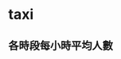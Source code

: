 # taxi

<!DOCTYPE html>

<meta charset="utf-8"/>
<html lang="en">
<head>
<script src="https://ajax.googleapis.com/ajax/libs/jquery/1.10.2/jquery.min.js"></script>
<link href="https://cdnjs.cloudflare.com/ajax/libs/nvd3/1.7.1/nv.d3.min.css" rel="stylesheet"/>
<script src="https://cdnjs.cloudflare.com/ajax/libs/d3/3.5.5/d3.min.js"></script>
<script src="https://cdnjs.cloudflare.com/ajax/libs/nvd3/1.7.1/nv.d3.min.js"></script>
</head>
<style>

body {
  font: 15px sans-serif;
}

</style>
<h2>各時段每小時平均人數</h2>
<div id="my_graphname"><svg style="width:800px;height:400px;"></svg></div>
<script>

    $(function(){


                data_my_graphname=[{"values": [{"x": "工作06-09", "y": 9.505162601626017}, {"x": "工作10-15", "y": 7.406422764227642}, {"x": "工作16-21", "y": 35.49368563685637}, {"x": "工作22-03", "y": 29.331138211382115}, {"x": "假日22-03", "y": 17.2675}, {"x": "假日06-15", "y": 8.289466666666666}, {"x": "假日16-21", "y": 19.08416666666667}, {"x": "每日04-05", "y": 17.30262295081967}], "key": "Serie 1", "yAxis": "1"}];


            nv.addGraph(function() {
        var chart = nv.models.discreteBarChart();

        chart.margin({top: 30, right: 60, bottom: 20, left: 60});

        var datum = data_my_graphname;



                    chart.yAxis
                .tickFormat(d3.format(',.0f'));

    
    

        



            d3.select('#my_graphname svg')
            .datum(datum)
            .transition().duration(500)
            .attr('width', 800)
            .attr('height', 400)
            .call(chart);

    
        });



        });
    </script>
<div id="ge_shi_duan_mei_xiao_shi_ping_jun_ren_shu"><svg style="width:800px;height:400px;"></svg></div>
<script>

    $(function(){


    data_ge_shi_duan_mei_xiao_shi_ping_jun_ren_shu=[{"values": [{"label": "A", "value": 9.505162601626017}, {"label": "B", "value": 7.406422764227642}, {"label": "C", "value": 35.49368563685637}, {"label": "D", "value": 29.331138211382115}, {"label": "E", "value": 17.2675}, {"label": "F", "value": 8.289466666666666}, {"label": "G", "value": 19.08416666666667}, {"label": "Other", "value": 17.30262295081967}], "key": "Serie 1"}];

    nv.addGraph(function() {
        var chart = nv.models.pieChart();
        chart.margin({top: 30, right: 60, bottom: 20, left: 60});
        var datum = data_ge_shi_duan_mei_xiao_shi_ping_jun_ren_shu[0].values;


    chart.tooltipContent(function(key, y, e, graph) {
          var x = String(key);
          var y =  String(y)  + ' %';

              tooltip_str = '<center><b>'+x+'</b></center>' + y;
              return tooltip_str;
              });
        chart.showLabels(true);

        chart.donut(false);

    chart.pie.valueFormat(d3.format('.1f'));
	
	chart.showLegend(true);
	
        var mycolor = new Array();
            mycolor[0] = "#5698c6";
            mycolor[1] = " #c2d5ee";
            mycolor[2] = "#fd9d48";
            mycolor[3] = "#ffcc9a";
            mycolor[4] = " #61b861";
            mycolor[5] = " #b2e7a7";
            mycolor[6] = " #e05d5e";
            mycolor[7] = "#ffb2b0";

        chart
            .x(function(d) { return d.label })
            .y(function(d) { return d.value });

        chart.width(800);

        chart.height(400);

        chart.color(mycolor);

            d3.select('#ge_shi_duan_mei_xiao_shi_ping_jun_ren_shu svg')
            .datum(datum)
            .transition().duration(500)
            .attr('width', 800)
            .attr('height', 400)
            .call(chart);


        });



        });
    </script>
</html>

